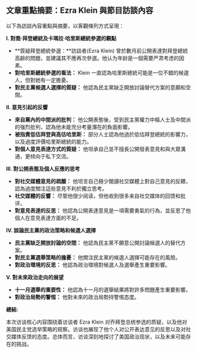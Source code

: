 ## 文章重點摘要：Ezra Klein 與節目訪談內容

以下為訪談內容重點與摘要，以客觀條列方式呈現：

**I. 對喬·拜登總統及卡瑪拉·哈里斯總統參選的觀點**

*   **質疑拜登總統參選：**訪談者(Ezra Klein) 曾於數月前公開表達對拜登總統高齡的問題，並建議其不應再次參選。他认为年龄是一個需要严肃考虑的因素。
*   **對哈里斯總統參選的看法：** Klein 一直認為哈里斯總統可能是一位不錯的候選人，但對她有一定擔憂。
*   **對民主黨候選人選擇的質疑：** 他認為民主黨缺乏開放討論替代方案的意願和空間。

**II. 意見引起的反響**

*   **來自黨內的中間派的批判：** 他公開表態後，受到民主黨權力中樞人士及中間派的强烈批判，認為他未能充分考量潛在的負面影響。
*   **被指責低估拜登與高估哈里斯：** 部分人士認為他過於低估拜登總統的影響力，以及過度評價哈里斯總統的能力。
*   **對個人意見表達方式的質疑：** 他坦承自己並不擅長公開發表意見和與大眾溝通，更倾向于私下交流。

**III. 對公開表態及個人反應的思考**

*   **對社交媒體意見的疏離：** 他坦言自己極少閱讀社交媒體上對自己意見的反饋，認為過度關注這些意見不利於獨立思考。
*   **社交媒體的反響：**  尽管他很少阅读，但他收到很多来自社交媒体的回馈和批评。
*   **對意見表達的反思：** 他認為公開表達意見是一項需要勇氣的行為，並反思了他個人在意見表達方面的不足。

**IV. 談論民主黨的政治策略和候選人選擇**

*   **民主黨缺乏開放討論的空間：** 他認為民主黨不願意公開討論候選人的替代方案。
*   **對民主黨選舉策略的擔憂：** 他關注民主黨的候選人選擇可能存在的風險。
*   **對政治環境的反思：** 他認為政治環境對候選人及選舉產生重要影響。

**V. 對未來政治走向的展望**

*   **十一月選舉的重要性：** 他認為十一月的選舉結果將對許多問題產生重要影響。
*   **對政治局勢的警惕：** 他對未來的政治局勢持警惕态度。

**總結:**

本次访谈核心内容围绕着访谈者 Ezra Klein 对乔拜登总统参选的质疑，以及他对美国民主党选举策略的观察。访谈也展现了他个人对公开表达意见的反思以及对社交媒体反馈的态度。总体而言，访谈深刻地探讨了美国政治现状，以及未来可能存在的挑战。